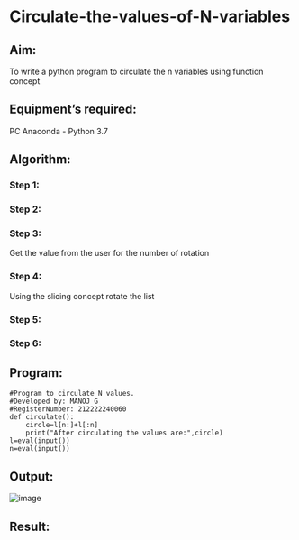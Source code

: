 # Circulate-the-values-of-N-variables
## Aim:
To write a python program to circulate the n variables using function concept
## Equipment’s required:
PC
Anaconda - Python 3.7
## Algorithm: 
### Step 1: 
### Step 2: 
### Step 3: 
Get the value from the user for the number of rotation
### Step 4: 
Using the slicing concept rotate the list

### Step 5: 
### Step 6: 
## Program:
```
#Program to circulate N values.
#Developed by: MANOJ G
#RegisterNumber: 212222240060
def circulate():
    circle=l[n:]+l[:n]
    print("After circulating the values are:",circle)
l=eval(input())
n=eval(input())
```
## Output:
![image](https://github.com/Danielmanoj/Circulate-the-values-of-N-variables/assets/69635071/82ca5c34-28db-44a9-9392-3a5f7a9b838d)

## Result:
